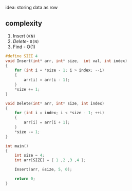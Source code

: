 idea: storing data as row

## complexity
1. Insert `O(N)` 
2. *Delete*- `O(N)`
3. Find - O(1)

```C
#define SIZE 4
void Insert(int* arr, int* size,  int val, int index)
{
	for (int i = *size - 1; i > index; --i)
	{
		arr[i] = arr[i - 1];
	}
	*size += 1;
}

void Delete(int* arr, int* size, int index)
{
	for (int i = index; i < *size - 1; ++i)
	{
		arr[i] = arr[i + 1];
	}
	*size -= 1;
}

int main()
{
	int size = 4;
	int arr[SIZE] = { 1 ,2 ,3 ,4 };

	Insert(arr, &size, 5, 0);

	return 0;
}
```